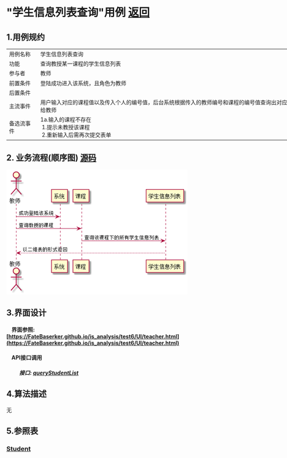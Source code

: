 # "学生信息列表查询"用例 <a href="https://github.com/FateBerserker/is_analysis/tree/master/test6">返回</a>
## 1.用例规约
<table cellspacing="0" style="width:900px;">
<tr>
	<td>用例名称</td>
	<td>学生信息列表查询</td>	
</tr>
<tr>
	<td>功能</td>
	<td>查询教授某一课程的学生信息列表</td>	
</tr>
<tr>
	<td>参与者</td>
	<td>教师</td>	
</tr>
<tr>
	<td>前置条件</td>
	<td>登陆成功进入该系统，且角色为教师</td>	
</tr>
<tr>
	<td>后置条件</td>
	<td></td>	
</tr>
<tr>
	<td>主流事件</td>
	<td>
	用户输入对应的课程值以及传入个人的编号值，后台系统根据传入的教师编号和课程的编号值查询出对应下的学生信息列表，返回给教师
	</td>	
</tr>
<tr>
	<td>备选流事件</td>
	<td>
	1a.输入的课程不存在 <br> 
	 &nbsp;1.提示未教授该课程<br>    
	 &nbsp;2.重新输入后需再次提交表单<br>
	</td>	
</tr>
	
</table>		


## 2. 业务流程(顺序图)  <a href="../src/queryStudentList.puml">源码</a>

<img src="../images/studentListInfo.png"/>


## 3.界面设计
#### &nbsp;&nbsp;&nbsp;&nbsp;界面参照:[https://FateBaserker.github.io/is_analysis/test6/UI/teacher.html](https://FateBaserker.github.io/is_analysis/test6/UI/teacher.html)
#### &nbsp;&nbsp;&nbsp;&nbsp;API接口调用
##### &nbsp;&nbsp;&nbsp;&nbsp;&nbsp;&nbsp;&nbsp;&nbsp;&nbsp;&nbsp;接口: <a href="../接口/queryStudentList.md">queryStudentList</a>

## 4.算法描述
无

## 5.参照表
### <a href="../数据库表设计.md#student">Student</a>



